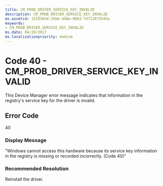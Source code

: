 ```yaml
---
title: CM_PROB_DRIVER_SERVICE_KEY_INVALID
description: CM_PROB_DRIVER_SERVICE_KEY_INVALID
ms.assetid: 15263654-35b6-448e-9883-7d712873545e
keywords:
- CM_PROB_DRIVER_SERVICE_KEY_INVALID
ms.date: 04/20/2017
ms.localizationpriority: medium
---
```


# Code 40 - CM_PROB_DRIVER_SERVICE_KEY_INVALID

This Device Manager error message indicates that information in the registry's service key for the driver is invalid.

## Error Code

40

### Display Message

"Windows cannot access this hardware because its service key information in the registry is missing or recorded incorrectly. (Code 40)"

### Recommended Resolution

Reinstall the driver.

